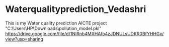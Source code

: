 # Waterqualityprediction_Vedashri
This is my Water quality prediction AICTE project 
"C:\Users\HP\Downloads\pollution_model.pkl"
https://drive.google.com/file/d/1NIRnb4MXHAfo4zJDNULsUDKR0BfYHHGx/view?usp=sharing
